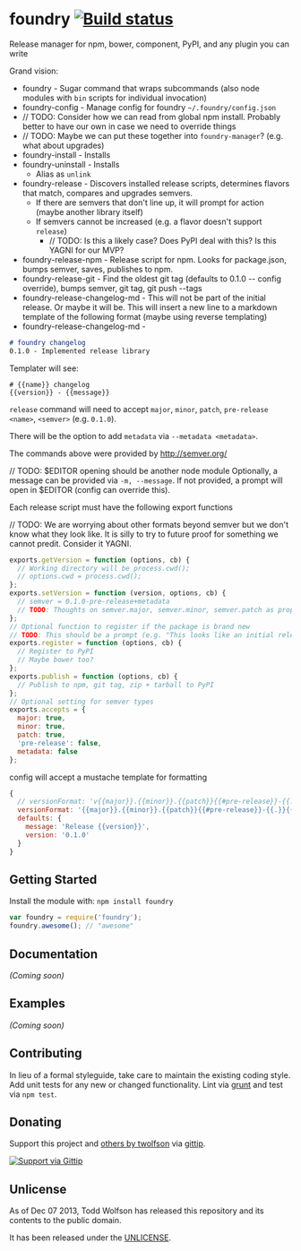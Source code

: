 # foundry [![Build status](https://travis-ci.org/twolfson/foundry.png?branch=master)](https://travis-ci.org/twolfson/foundry)

Release manager for npm, bower, component, PyPI, and any plugin you can write

Grand vision:

- foundry - Sugar command that wraps subcommands (also node modules with `bin` scripts for individual invocation)
- foundry-config - Manage config for foundry `~/.foundry/config.json`
- // TODO: Consider how we can read from global npm install. Probably better to have our own in case we need to override things
- // TODO: Maybe we can put these together into `foundry-manager`? (e.g. what about upgrades)
- foundry-install - Installs
- foundry-uninstall - Installs
    - Alias as `unlink`
- foundry-release - Discovers installed release scripts, determines flavors that match, compares and upgrades semvers.
    - If there are semvers that don't line up, it will prompt for action (maybe another library itself)
    - If semvers cannot be increased (e.g. a flavor doesn't support `release`)
        - // TODO: Is this a likely case? Does PyPI deal with this? Is this YAGNI for our MVP?
- foundry-release-npm - Release script for npm. Looks for package.json, bumps semver, saves, publishes to npm.
- foundry-release-git - Find the oldest git tag (defaults to 0.1.0 -- config override), bumps semver, git tag, git push --tags
- foundry-release-changelog-md - This will not be part of the initial release. Or maybe it will be. This will insert a new line to a markdown template of the following format (maybe using reverse templating)
- foundry-release-changelog-md -

```markdown
# foundry changelog
0.1.0 - Implemented release library
```

Templater will see:

```
# {{name}} changelog
{{version}} - {{message}}
```

`release` command will need to accept `major`, `minor`, `patch`, `pre-release <name>`, `<semver>` (e.g. `0.1.0`).

There will be the option to add `metadata` via `--metadata <metadata>`.

The commands above were provided by http://semver.org/

// TODO: $EDITOR opening should be another node module
Optionally, a message can be provided via `-m, --message`. If not provided, a prompt will open in $EDITOR (config can override this).

Each release script must have the following export functions

// TODO: We are worrying about other formats beyond semver but we don't know what they look like. It is silly to try to future proof for something we cannot predit. Consider it YAGNI.

```js
exports.getVersion = function (options, cb) {
  // Working directory will be process.cwd();
  // options.cwd = process.cwd();
};
exports.setVersion = function (version, options, cb) {
  // semver = 0.1.0-pre-release+metadata
  // TODO: Thoughts on semver.major, semver.minor, semver.patch as properties?
};
// Optional function to register if the package is brand new
// TODO: This should be a prompt (e.g. "This looks like an initial release. Should we register to the appropriate registries? [Y/n]
exports.register = function (options, cb) {
  // Register to PyPI
  // Maybe bower too?
};
exports.publish = function (options, cb) {
  // Publish to npm, git tag, zip + tarball to PyPI
};
// Optional setting for semver types
exports.accepts = {
  major: true,
  minor: true,
  patch: true,
  'pre-release': false,
  metadata: false
};
```

config will accept a mustache template for formatting

```js
{
  // versionFormat: 'v{{major}}.{{minor}}.{{patch}}{{#pre-release}}-{{.}}{{/pre-release}}{{#metadata}}+{{.}}{{/metadata}}',
  versionFormat: '{{major}}.{{minor}}.{{patch}}{{#pre-release}}-{{.}}{{/pre-release}}{{#metadata}}+{{.}}{{/metadata}}',
  defaults: {
    message: 'Release {{version}}',
    version: '0.1.0'
  }
}
```

## Getting Started
Install the module with: `npm install foundry`

```javascript
var foundry = require('foundry');
foundry.awesome(); // "awesome"
```

## Documentation
_(Coming soon)_

## Examples
_(Coming soon)_

## Contributing
In lieu of a formal styleguide, take care to maintain the existing coding style. Add unit tests for any new or changed functionality. Lint via [grunt](https://github.com/gruntjs/grunt) and test via `npm test`.

## Donating
Support this project and [others by twolfson][gittip] via [gittip][].

[![Support via Gittip][gittip-badge]][gittip]

[gittip-badge]: https://rawgithub.com/twolfson/gittip-badge/master/dist/gittip.png
[gittip]: https://www.gittip.com/twolfson/

## Unlicense
As of Dec 07 2013, Todd Wolfson has released this repository and its contents to the public domain.

It has been released under the [UNLICENSE][].

[UNLICENSE]: UNLICENSE
